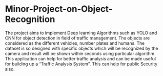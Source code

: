 # Minor-Project-on-Object-Recognition
The project aims to implement Deep learning Algorithms such as YOLO and CNN for object detection in field of traffic management. The objects are considered as the different vehicles, number plates and humans. The dataset is so designed with specific objects which will be recognized by the camera and result will be shown within seconds using particular algorithm. This application can help for better traffic analysis and can be made useful for building up a “Traffic Analysis System”. This can help for public Security also. 
